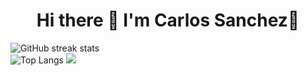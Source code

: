 <div align="center">
  <h1 align="center"> Hi there 👋 I'm Carlos Sanchez👋</h1>
</div>

<!--
- 🔭 I’m currently working on ...
- 🌱 I’m currently learning ...
- 👯 I’m looking to collaborate on ...
- 🤔 I’m looking for help with ...
- 💬 Ask me about ...
- 📫 How to reach me: ...
- 😄 Pronouns: ...
- ⚡ Fun fact: ...
-->

![GitHub streak stats](https://streak-stats.demolab.com/?user=CarlosSanchezAlcala)  
![Top Langs](https://github-readme-stats.vercel.app/api/top-langs/?username=CarlosSanchezAlcala&layout=compact)
[![](https://visitcount.itsvg.in/api?id=CarlosSanchezAlcala&icon=0&color=0)](https://visitcount.itsvg.in)
